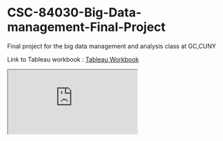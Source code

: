 # CSC-84030-Big-Data-management-Final-Project
Final project for the big data management and analysis class at GC,CUNY


Link to Tableau workbook :  [Tableau Workbook](https://public.tableau.com/views/311workbook/CompDash?:embed=y&:display_count=yes)

<iframe src="https://public.tableau.com/shared/CRP9NHXDM?:display_count=yes" allowfullscreen></iframe>
